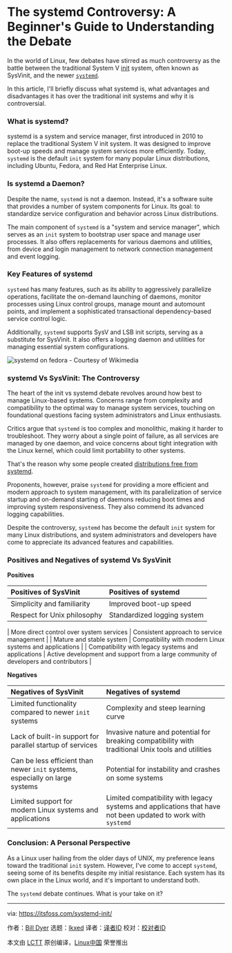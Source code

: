 [#]: subject: "The systemd Controversy: A Beginner's Guide to Understanding the Debate"
[#]: via: "https://itsfoss.com/systemd-init/"
[#]: author: "Bill Dyer https://itsfoss.com/author/bill/"
[#]: collector: "lkxed"
[#]: translator: "geekpi"
[#]: reviewer: " "
[#]: publisher: " "

The systemd Controversy: A Beginner's Guide to Understanding the Debate
======

In the world of Linux, few debates have stirred as much controversy as the battle between the traditional System V [init][1] system, often known as SysVinit, and the newer [`systemd`][2].

In this article, I'll briefly discuss what systemd is, what advantages and disadvantages it has over the traditional init systems and why it is controversial.

### What is systemd?

systemd is a system and service manager, first introduced in 2010 to replace the traditional System V init system. It was designed to improve boot-up speeds and manage system services more efficiently. Today, `systemd` is the default `init` system for many popular Linux distributions, including Ubuntu, Fedora, and Red Hat Enterprise Linux.

### Is systemd a Daemon?

Despite the name, `systemd` is not a daemon. Instead, it's a software suite that provides a number of system components for Linux. Its goal: to standardize service configuration and behavior across Linux distributions.

The main component of `systemd` is a "system and service manager", which serves as an `init` system to bootstrap user space and manage user processes. It also offers replacements for various daemons and utilities, from device and login management to network connection management and event logging.

### Key Features of systemd

`systemd` has many features, such as its ability to aggressively parallelize operations, facilitate the on-demand launching of daemons, monitor processes using Linux control groups, manage mount and automount points, and implement a sophisticated transactional dependency-based service control logic.

Additionally, `systemd` supports SysV and LSB init scripts, serving as a substitute for SysVinit. It also offers a logging daemon and utilities for managing essential system configurations.

![systemd on fedora - Courtesy of Wikimedia][3]

### systemd Vs SysVinit: The Controversy

The heart of the init vs systemd debate revolves around how best to manage Linux-based systems. Concerns range from complexity and compatibility to the optimal way to manage system services, touching on foundational questions facing system administrators and Linux enthusiasts.

Critics argue that `systemd` is too complex and monolithic, making it harder to troubleshoot. They worry about a single point of failure, as all services are managed by one daemon, and voice concerns about tight integration with the Linux kernel, which could limit portability to other systems.

That's the reason why some people created [distributions free from systemd][4].

Proponents, however, praise `systemd` for providing a more efficient and modern approach to system management, with its parallelization of service startup and on-demand starting of daemons reducing boot times and improving system responsiveness. They also commend its advanced logging capabilities.

Despite the controversy, `systemd` has become the default `init` system for many Linux distributions, and system administrators and developers have come to appreciate its advanced features and capabilities.

### Positives and Negatives of systemd Vs SysVinit

**Positives**

| Positives of SysVinit | Positives of systemd |
| :- | :- |
| Simplicity and familiarity | Improved boot-up speed |
| Respect for Unix philosophy | Standardized logging system |[#]: url: " "

| More direct control over system services | Consistent approach to service management |
| Mature and stable system | Compatibility with modern Linux systems and applications |
| Compatibility with legacy systems and applications | Active development and support from a large community of developers and contributors |

**Negatives**

| Negatives of SysVinit | Negatives of systemd |
| :- | :- |
| Limited functionality compared to newer `init` systems | Complexity and steep learning curve |
| Lack of built-in support for parallel startup of services | Invasive nature and potential for breaking compatibility with traditional Unix tools and utilities |
| Can be less efficient than newer `init` systems, especially on large systems | Potential for instability and crashes on some systems |
| Limited support for modern Linux systems and applications | Limited compatibility with legacy systems and applications that have not been updated to work with `systemd` |

### Conclusion: A Personal Perspective

As a Linux user hailing from the older days of UNIX, my preference leans toward the traditional `init` system. However, I've come to accept `systemd`, seeing some of its benefits despite my initial resistance. Each system has its own place in the Linux world, and it's important to understand both.

The `systemd` debate continues. What is your take on it?

--------------------------------------------------------------------------------

via: https://itsfoss.com/systemd-init/

作者：[Bill Dyer][a]
选题：[lkxed][b]
译者：[译者ID](https://github.com/译者ID)
校对：[校对者ID](https://github.com/校对者ID)

本文由 [LCTT](https://github.com/LCTT/TranslateProject) 原创编译，[Linux中国](https://linux.cn/) 荣誉推出

[a]: https://itsfoss.com/author/bill/
[b]: https://github.com/lkxed/
[1]: https://en.wikipedia.org:443/wiki/Init
[2]: https://systemd.io:443/
[3]: https://itsfoss.com/content/images/2023/07/Systemd-on-fedora.png
[4]: https://itsfoss.com/systemd-free-distros/
